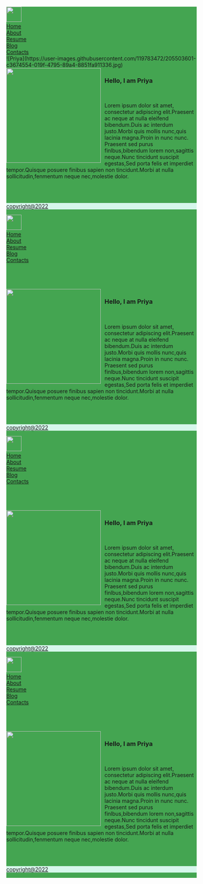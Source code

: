 
<!DOCTYPE html>
<html>
<head>
<style>
ul {
  list-style-type: none;
  margin: 0;
  padding: 0;
  overflow: hidden;
  background-color: #44A551;
  
}

li {
  float: left;
}

li a {
  display: block;
  color: white;
  text-align: center;
  padding: 14px 16px;
  text-decoration: none;
}

li a:hover:not(.active) {
  background-color: #44A551;
}

.active {
  background-color: #44A551;
}
</style>
</head>
<body>

<ul>
  <li><a href="#Picture"><img src="Priya.jpg" width="40" height="40" border-radius:50%; /></a></li> 

  <li><a href="#Home">Home</a></li>
  <li><a href="#About">About</a></li>
  <li><a href="#Resume">Resume</a></li>
  <li><a href="#Blog">Blog</a></li>
<li><a href="#Contacts">Contacts</a></li>![Priya](https://user-images.githubusercontent.com/119783472/205503601-c3674554-019f-4795-89a4-8851fa911336.jpg)
<img src="Priya.jpg" width="250" height="250" style="float: left; margin-right: 10px"/>

<h3>Hello, I am Priya</h3> <br/> 
<p>Lorem ipsum dolor sit amet, consectetur adipiscing elit.Praesent ac neque at nulla eleifend bibendum.Duis ac interdum justo.Morbi quis mollis nunc,quis lacinia magna.Proin in nunc nunc. Praesent sed purus finlbus,bibendum lorem non,sagittis neque.Nunc tincidunt suscipit egestas,Sed porta felis et imperdiet tempor.Quisque posuere finibus sapien non tincidunt.Morbi at nulla sollicitudin,fenmentum neque nec,molestie dolor.</p> 
<p>
<br/>
<br/>
<div style="background-color: #D6F7EB;">
<a align="center" href="copyright@2022">copyright@2022</a>
</p>
</div>
</body>
</html><!DOCTYPE html>
<html>
<head>
<style>
ul {
  list-style-type: none;
  margin: 0;
  padding: 0;
  overflow: hidden;
  background-color: #44A551;
  
}

li {
  float: left;
}

li a {
  display: block;
  color: white;
  text-align: center;
  padding: 14px 16px;
  text-decoration: none;
}

li a:hover:not(.active) {
  background-color: #44A551;
}

.active {
  background-color: #44A551;
}
</style>
</head>
<body>

<ul>
  <li><a href="#Picture"><img src="Priya.jpg" width="40" height="40" border-radius:50%; /></a></li> 

  <li><a href="#Home">Home</a></li>
  <li><a href="#About">About</a></li>
  <li><a href="#Resume">Resume</a></li>
  <li><a href="#Blog">Blog</a></li>
<li><a href="#Contacts">Contacts</a></li>
</ul>
<br/>
<br/>
<br/>
<br/>

<img src="Priya.jpg" width="250" height="250" style="float: left; margin-right: 10px"/>

<h3>Hello, I am Priya</h3> <br/> 
<p>Lorem ipsum dolor sit amet, consectetur adipiscing elit.Praesent ac neque at nulla eleifend bibendum.Duis ac interdum justo.Morbi quis mollis nunc,quis lacinia magna.Proin in nunc nunc. Praesent sed purus finlbus,bibendum lorem non,sagittis neque.Nunc tincidunt suscipit egestas,Sed porta felis et imperdiet tempor.Quisque posuere finibus sapien non tincidunt.Morbi at nulla sollicitudin,fenmentum neque nec,molestie dolor.</p> 
<p>
<br/>
<br/>
<div style="background-color: #D6F7EB;">
<a align="center" href="copyright@2022">copyright@2022</a>
</p>
</div>
</body>
</html><!DOCTYPE html>
<html>
<head>
<style>
ul {
  list-style-type: none;
  margin: 0;
  padding: 0;
  overflow: hidden;
  background-color: #44A551;
  
}

li {
  float: left;
}

li a {
  display: block;
  color: white;
  text-align: center;
  padding: 14px 16px;
  text-decoration: none;
}

li a:hover:not(.active) {
  background-color: #44A551;
}

.active {
  background-color: #44A551;
}
</style>
</head>
<body>

<ul>
  <li><a href="#Picture"><img src="Priya.jpg" width="40" height="40" border-radius:50%; /></a></li> 

  <li><a href="#Home">Home</a></li>
  <li><a href="#About">About</a></li>
  <li><a href="#Resume">Resume</a></li>
  <li><a href="#Blog">Blog</a></li>
<li><a href="#Contacts">Contacts</a></li>
</ul>
<br/>
<br/>
<br/>
<br/>

<img src="Priya.jpg" width="250" height="250" style="float: left; margin-right: 10px"/>

<h3>Hello, I am Priya</h3> <br/> 
<p>Lorem ipsum dolor sit amet, consectetur adipiscing elit.Praesent ac neque at nulla eleifend bibendum.Duis ac interdum justo.Morbi quis mollis nunc,quis lacinia magna.Proin in nunc nunc. Praesent sed purus finlbus,bibendum lorem non,sagittis neque.Nunc tincidunt suscipit egestas,Sed porta felis et imperdiet tempor.Quisque posuere finibus sapien non tincidunt.Morbi at nulla sollicitudin,fenmentum neque nec,molestie dolor.</p> 
<p>
<br/>
<br/>
<div style="background-color: #D6F7EB;">
<a align="center" href="copyright@2022">copyright@2022</a>
</p>
</div>
</body>
</html><!DOCTYPE html>
<html>
<head>
<style>
ul {
  list-style-type: none;
  margin: 0;
  padding: 0;
  overflow: hidden;
  background-color: #44A551;
  
}

li {
  float: left;
}

li a {
  display: block;
  color: white;
  text-align: center;
  padding: 14px 16px;
  text-decoration: none;
}

li a:hover:not(.active) {
  background-color: #44A551;
}

.active {
  background-color: #44A551;
}
</style>
</head>
<body>

<ul>
  <li><a href="#Picture"><img src="Priya.jpg" width="40" height="40" border-radius:50%; /></a></li> 

  <li><a href="#Home">Home</a></li>
  <li><a href="#About">About</a></li>
  <li><a href="#Resume">Resume</a></li>
  <li><a href="#Blog">Blog</a></li>
<li><a href="#Contacts">Contacts</a></li>
</ul>
<br/>
<br/>
<br/>
<br/>

<img src="Priya.jpg" width="250" height="250" style="float: left; margin-right: 10px"/>

<h3>Hello, I am Priya</h3> <br/> 
<p>Lorem ipsum dolor sit amet, consectetur adipiscing elit.Praesent ac neque at nulla eleifend bibendum.Duis ac interdum justo.Morbi quis mollis nunc,quis lacinia magna.Proin in nunc nunc. Praesent sed purus finlbus,bibendum lorem non,sagittis neque.Nunc tincidunt suscipit egestas,Sed porta felis et imperdiet tempor.Quisque posuere finibus sapien non tincidunt.Morbi at nulla sollicitudin,fenmentum neque nec,molestie dolor.</p> 
<p>
<br/>
<br/>
<div style="background-color: #D6F7EB;">
<a align="center" href="copyright@2022">copyright@2022</a>
</p>
</div>
</body>
</html>
